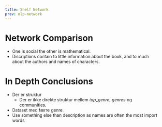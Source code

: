 ```yaml
---
title: Shelf Network
prev: nlp-network
---
```

# **Network Comparison**
- One is social the other is mathematical. 
- Discriptions contain to little information about the book, and to much about the authors and names of characters. 



# **In Depth Conclusions**
- Der er struktur 
    - Der er ikke direkte struktur mellem *top_genre*, *genres* og communities. 
- Dataset med færre genre. 
- Use something else than description as names are often the most import words
